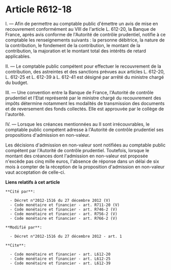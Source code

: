 # Article R612-18

I. ― Afin de permettre au comptable public d'émettre un avis de mise en recouvrement conformément au VIII de l'article L.
612-20, la Banque de France, après avis conforme de l'Autorité de contrôle prudentiel, notifie à ce comptable les
renseignements suivants : la personne débitrice, la nature de la contribution, le fondement de la contribution, le montant de
la contribution, la majoration et le montant total des intérêts de retard applicables. 

II. ― Le comptable public compétent pour effectuer le recouvrement de la contribution, des astreintes et des sanctions
prévues aux articles L. 612-20, L. 612-25 et L. 612-39 à L. 612-41 est désigné par arrêté du ministre chargé du budget. 

III. ― Une convention entre la Banque de France, l'Autorité de contrôle prudentiel et l'Etat représenté par le ministre
chargé du recouvrement des impôts détermine notamment les modalités de transmission des documents et de reversement des fonds
collectés. Elle est approuvée par le collège de l'autorité. 

IV. ― Lorsque les créances mentionnées au II sont irrécouvrables, le comptable public compétent adresse à l'Autorité de
contrôle prudentiel ses propositions d'admission en non-valeur. 

Les décisions d'admission en non-valeur sont notifiées au comptable public compétent par l'Autorité de contrôle prudentiel.
Toutefois, lorsque le montant des créances dont l'admission en non-valeur est proposée n'excède pas cinq mille euros,
l'absence de réponse dans un délai de six mois à compter de la réception de la proposition d'admission en non-valeur vaut
acceptation de celle-ci.

**Liens relatifs à cet article**

	**Cité par**:

	  - Décret n°2012-1516 du 27 décembre 2012 (V)
	  - Code monétaire et financier - art. R711-20 (V)
	  - Code monétaire et financier - art. R746-2 (V)
	  - Code monétaire et financier - art. R756-2 (V)
	  - Code monétaire et financier - art. R766-2 (V)

	**Modifié par**:

	  - Décret n°2012-1516 du 27 décembre 2012 - art. 1

	**Cite**:

	  - Code monétaire et financier - art. L612-20
	  - Code monétaire et financier - art. L612-25
	  - Code monétaire et financier - art. L612-39
